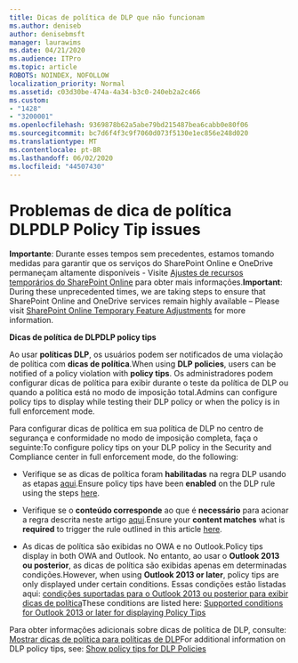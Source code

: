 ```yaml
---
title: Dicas de política de DLP que não funcionam
ms.author: deniseb
author: denisebmsft
manager: laurawims
ms.date: 04/21/2020
ms.audience: ITPro
ms.topic: article
ROBOTS: NOINDEX, NOFOLLOW
localization_priority: Normal
ms.assetid: c03d30be-474a-4a34-b3c0-240eb2a2c466
ms.custom:
- "1428"
- "3200001"
ms.openlocfilehash: 9369878b62a5abe79bd215487bea6cabb0e80f06
ms.sourcegitcommit: bc7d6f4f3c9f7060d073f5130e1ec856e248d020
ms.translationtype: MT
ms.contentlocale: pt-BR
ms.lasthandoff: 06/02/2020
ms.locfileid: "44507430"
---
```

# <a name="dlp-policy-tip-issues"></a><span data-ttu-id="53e6b-102">Problemas de dica de política DLP</span><span class="sxs-lookup"><span data-stu-id="53e6b-102">DLP Policy Tip issues</span></span>

<span data-ttu-id="53e6b-103">**Importante**: Durante esses tempos sem precedentes, estamos tomando medidas para garantir que os serviços do SharePoint Online e OneDrive permaneçam altamente disponíveis - Visite [Ajustes de recursos temporários do SharePoint Online](https://aka.ms/ODSPAdjustments) para obter mais informações.</span><span class="sxs-lookup"><span data-stu-id="53e6b-103">**Important**: During these unprecedented times, we are taking steps to ensure that SharePoint Online and OneDrive services remain highly available – Please visit [SharePoint Online Temporary Feature Adjustments](https://aka.ms/ODSPAdjustments) for more information.</span></span>

<span data-ttu-id="53e6b-104">**Dicas de política de DLP**</span><span class="sxs-lookup"><span data-stu-id="53e6b-104">**DLP policy tips**</span></span>

<span data-ttu-id="53e6b-105">Ao usar **políticas DLP**, os usuários podem ser notificados de uma violação de política com **dicas de política**.</span><span class="sxs-lookup"><span data-stu-id="53e6b-105">When using **DLP policies**, users can be notified of a policy violation with **policy tips**.</span></span> <span data-ttu-id="53e6b-106">Os administradores podem configurar dicas de política para exibir durante o teste da política de DLP ou quando a política está no modo de imposição total.</span><span class="sxs-lookup"><span data-stu-id="53e6b-106">Admins can configure policy tips to display while testing their DLP policy or when the policy is in full enforcement mode.</span></span>
  
<span data-ttu-id="53e6b-107">Para configurar dicas de política em sua política de DLP no centro de segurança e conformidade no modo de imposição completa, faça o seguinte:</span><span class="sxs-lookup"><span data-stu-id="53e6b-107">To configure policy tips on your DLP policy in the Security and Compliance center in full enforcement mode, do the following:</span></span>
  
- <span data-ttu-id="53e6b-108">Verifique se as dicas de política foram **habilitadas** na regra DLP usando as etapas [aqui](https://docs.microsoft.com/microsoft-365/compliance/use-notifications-and-policy-tips).</span><span class="sxs-lookup"><span data-stu-id="53e6b-108">Ensure policy tips have been **enabled** on the DLP rule using the steps [here](https://docs.microsoft.com/microsoft-365/compliance/use-notifications-and-policy-tips).</span></span>

- <span data-ttu-id="53e6b-109">Verifique se o **conteúdo corresponde** ao que é **necessário** para acionar a regra descrita neste artigo [aqui](https://docs.microsoft.com/microsoft-365/compliance/sensitive-information-type-entity-definitions).</span><span class="sxs-lookup"><span data-stu-id="53e6b-109">Ensure your **content matches** what is **required** to trigger the rule outlined in this article [here](https://docs.microsoft.com/microsoft-365/compliance/sensitive-information-type-entity-definitions).</span></span>

- <span data-ttu-id="53e6b-110">As dicas de política são exibidas no OWA e no Outlook.</span><span class="sxs-lookup"><span data-stu-id="53e6b-110">Policy tips display in both OWA and Outlook.</span></span> <span data-ttu-id="53e6b-111">No entanto, ao usar o **Outlook 2013 ou posterior**, as dicas de política são exibidas apenas em determinadas condições.</span><span class="sxs-lookup"><span data-stu-id="53e6b-111">However, when using **Outlook 2013 or later**, policy tips are only displayed under certain conditions.</span></span> <span data-ttu-id="53e6b-112">Essas condições estão listadas aqui: [condições suportadas para o Outlook 2013 ou posterior para exibir dicas de política](https://docs.microsoft.com/microsoft-365/compliance/use-notifications-and-policy-tips)</span><span class="sxs-lookup"><span data-stu-id="53e6b-112">These conditions are listed here: [Supported conditions for Outlook 2013 or later for displaying Policy Tips](https://docs.microsoft.com/microsoft-365/compliance/use-notifications-and-policy-tips)</span></span>

<span data-ttu-id="53e6b-113">Para obter informações adicionais sobre dicas de política de DLP, consulte: [Mostrar dicas de política para políticas de DLP](https://docs.microsoft.com/microsoft-365/compliance/use-notifications-and-policy-tips)</span><span class="sxs-lookup"><span data-stu-id="53e6b-113">For additional information on DLP policy tips, see: [Show policy tips for DLP Policies](https://docs.microsoft.com/microsoft-365/compliance/use-notifications-and-policy-tips)</span></span>
  